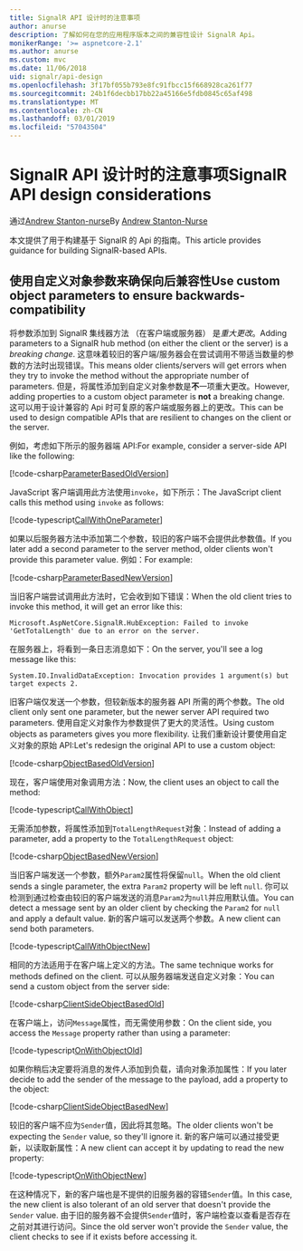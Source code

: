 ```yaml
---
title: SignalR API 设计时的注意事项
author: anurse
description: 了解如何在您的应用程序版本之间的兼容性设计 SignalR Api。
monikerRange: '>= aspnetcore-2.1'
ms.author: anurse
ms.custom: mvc
ms.date: 11/06/2018
uid: signalr/api-design
ms.openlocfilehash: 3f17bf055b793e8fc91fbcc15f668928ca261f77
ms.sourcegitcommit: 24b1f6decbb17bb22a45166e5fdb0845c65af498
ms.translationtype: MT
ms.contentlocale: zh-CN
ms.lasthandoff: 03/01/2019
ms.locfileid: "57043504"
---
```

# <a name="signalr-api-design-considerations"></a><span data-ttu-id="a087a-103">SignalR API 设计时的注意事项</span><span class="sxs-lookup"><span data-stu-id="a087a-103">SignalR API design considerations</span></span>

<span data-ttu-id="a087a-104">通过[Andrew Stanton-nurse](https://twitter.com/anurse)</span><span class="sxs-lookup"><span data-stu-id="a087a-104">By [Andrew Stanton-Nurse](https://twitter.com/anurse)</span></span>

<span data-ttu-id="a087a-105">本文提供了用于构建基于 SignalR 的 Api 的指南。</span><span class="sxs-lookup"><span data-stu-id="a087a-105">This article provides guidance for building SignalR-based APIs.</span></span>

## <a name="use-custom-object-parameters-to-ensure-backwards-compatibility"></a><span data-ttu-id="a087a-106">使用自定义对象参数来确保向后兼容性</span><span class="sxs-lookup"><span data-stu-id="a087a-106">Use custom object parameters to ensure backwards-compatibility</span></span>

<span data-ttu-id="a087a-107">将参数添加到 SignalR 集线器方法 （在客户端或服务器） 是*重大更改*。</span><span class="sxs-lookup"><span data-stu-id="a087a-107">Adding parameters to a SignalR hub method (on either the client or the server) is a *breaking change*.</span></span> <span data-ttu-id="a087a-108">这意味着较旧的客户端/服务器会在尝试调用不带适当数量的参数的方法时出现错误。</span><span class="sxs-lookup"><span data-stu-id="a087a-108">This means older clients/servers will get errors when they try to invoke the method without the appropriate number of parameters.</span></span> <span data-ttu-id="a087a-109">但是，将属性添加到自定义对象参数是**不**一项重大更改。</span><span class="sxs-lookup"><span data-stu-id="a087a-109">However, adding properties to a custom object parameter is **not** a breaking change.</span></span> <span data-ttu-id="a087a-110">这可以用于设计兼容的 Api 时可复原的客户端或服务器上的更改。</span><span class="sxs-lookup"><span data-stu-id="a087a-110">This can be used to design compatible APIs that are resilient to changes on the client or the server.</span></span>

<span data-ttu-id="a087a-111">例如，考虑如下所示的服务器端 API:</span><span class="sxs-lookup"><span data-stu-id="a087a-111">For example, consider a server-side API like the following:</span></span>

[!code-csharp[ParameterBasedOldVersion](api-design/sample/Samples.cs?name=ParameterBasedOldVersion)]

<span data-ttu-id="a087a-112">JavaScript 客户端调用此方法使用`invoke`，如下所示：</span><span class="sxs-lookup"><span data-stu-id="a087a-112">The JavaScript client calls this method using `invoke` as follows:</span></span>

[!code-typescript[CallWithOneParameter](api-design/sample/Samples.ts?name=CallWithOneParameter)]

<span data-ttu-id="a087a-113">如果以后服务器方法中添加第二个参数，较旧的客户端不会提供此参数值。</span><span class="sxs-lookup"><span data-stu-id="a087a-113">If you later add a second parameter to the server method, older clients won't provide this parameter value.</span></span> <span data-ttu-id="a087a-114">例如：</span><span class="sxs-lookup"><span data-stu-id="a087a-114">For example:</span></span>

[!code-csharp[ParameterBasedNewVersion](api-design/sample/Samples.cs?name=ParameterBasedNewVersion)]

<span data-ttu-id="a087a-115">当旧客户端尝试调用此方法时，它会收到如下错误：</span><span class="sxs-lookup"><span data-stu-id="a087a-115">When the old client tries to invoke this method, it will get an error like this:</span></span>

```
Microsoft.AspNetCore.SignalR.HubException: Failed to invoke 'GetTotalLength' due to an error on the server.
```

<span data-ttu-id="a087a-116">在服务器上，将看到一条日志消息如下：</span><span class="sxs-lookup"><span data-stu-id="a087a-116">On the server, you'll see a log message like this:</span></span>

```
System.IO.InvalidDataException: Invocation provides 1 argument(s) but target expects 2.
```

<span data-ttu-id="a087a-117">旧客户端仅发送一个参数，但较新版本的服务器 API 所需的两个参数。</span><span class="sxs-lookup"><span data-stu-id="a087a-117">The old client only sent one parameter, but the newer server API required two parameters.</span></span> <span data-ttu-id="a087a-118">使用自定义对象作为参数提供了更大的灵活性。</span><span class="sxs-lookup"><span data-stu-id="a087a-118">Using custom objects as parameters gives you more flexibility.</span></span> <span data-ttu-id="a087a-119">让我们重新设计要使用自定义对象的原始 API:</span><span class="sxs-lookup"><span data-stu-id="a087a-119">Let's redesign the original API to use a custom object:</span></span>

[!code-csharp[ObjectBasedOldVersion](api-design/sample/Samples.cs?name=ObjectBasedOldVersion)]

<span data-ttu-id="a087a-120">现在，客户端使用对象调用方法：</span><span class="sxs-lookup"><span data-stu-id="a087a-120">Now, the client uses an object to call the method:</span></span>

[!code-typescript[CallWithObject](api-design/sample/Samples.ts?name=CallWithObject)]

<span data-ttu-id="a087a-121">无需添加参数，将属性添加到`TotalLengthRequest`对象：</span><span class="sxs-lookup"><span data-stu-id="a087a-121">Instead of adding a parameter, add a property to the `TotalLengthRequest` object:</span></span>

[!code-csharp[ObjectBasedNewVersion](api-design/sample/Samples.cs?name=ObjectBasedNewVersion&highlight=4,9-13)]

<span data-ttu-id="a087a-122">当旧客户端发送一个参数，额外`Param2`属性将保留`null`。</span><span class="sxs-lookup"><span data-stu-id="a087a-122">When the old client sends a single parameter, the extra `Param2` property will be left `null`.</span></span> <span data-ttu-id="a087a-123">你可以检测到通过检查由较旧的客户端发送的消息`Param2`为`null`并应用默认值。</span><span class="sxs-lookup"><span data-stu-id="a087a-123">You can detect a message sent by an older client by checking the `Param2` for `null` and apply a default value.</span></span> <span data-ttu-id="a087a-124">新的客户端可以发送两个参数。</span><span class="sxs-lookup"><span data-stu-id="a087a-124">A new client can send both parameters.</span></span>

[!code-typescript[CallWithObjectNew](api-design/sample/Samples.ts?name=CallWithObjectNew)]

<span data-ttu-id="a087a-125">相同的方法适用于在客户端上定义的方法。</span><span class="sxs-lookup"><span data-stu-id="a087a-125">The same technique works for methods defined on the client.</span></span> <span data-ttu-id="a087a-126">可以从服务器端发送自定义对象：</span><span class="sxs-lookup"><span data-stu-id="a087a-126">You can send a custom object from the server side:</span></span>

[!code-csharp[ClientSideObjectBasedOld](api-design/sample/Samples.cs?name=ClientSideObjectBasedOld)]

<span data-ttu-id="a087a-127">在客户端上，访问`Message`属性，而无需使用参数：</span><span class="sxs-lookup"><span data-stu-id="a087a-127">On the client side, you access the `Message` property rather than using a parameter:</span></span>

[!code-typescript[OnWithObjectOld](api-design/sample/Samples.ts?name=OnWithObjectOld)]

<span data-ttu-id="a087a-128">如果你稍后决定要将消息的发件人添加到负载，请向对象添加属性：</span><span class="sxs-lookup"><span data-stu-id="a087a-128">If you later decide to add the sender of the message to the payload, add a property to the object:</span></span>

[!code-csharp[ClientSideObjectBasedNew](api-design/sample/Samples.cs?name=ClientSideObjectBasedNew&highlight=5)]

<span data-ttu-id="a087a-129">较旧的客户端不应为`Sender`值，因此将其忽略。</span><span class="sxs-lookup"><span data-stu-id="a087a-129">The older clients won't be expecting the `Sender` value, so they'll ignore it.</span></span> <span data-ttu-id="a087a-130">新的客户端可以通过接受更新，以读取新属性：</span><span class="sxs-lookup"><span data-stu-id="a087a-130">A new client can accept it by updating to read the new property:</span></span>

[!code-typescript[OnWithObjectNew](api-design/sample/Samples.ts?name=OnWithObjectNew&highlight=2-5)]

<span data-ttu-id="a087a-131">在这种情况下，新的客户端也是不提供的旧服务器的容错`Sender`值。</span><span class="sxs-lookup"><span data-stu-id="a087a-131">In this case, the new client is also tolerant of an old server that doesn't provide the `Sender` value.</span></span> <span data-ttu-id="a087a-132">由于旧的服务器不会提供`Sender`值时，客户端检查以查看是否存在之前对其进行访问。</span><span class="sxs-lookup"><span data-stu-id="a087a-132">Since the old server won't provide the `Sender` value, the client checks to see if it exists before accessing it.</span></span>
